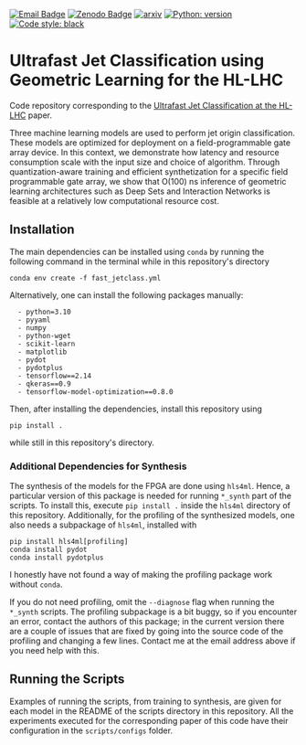 [![Email Badge](https://img.shields.io/badge/blah-podagiu%40ethz.ch-blue?style=flat-square&logo=minutemailer&logoColor=white&label=%20&labelColor=grey)](mailto:podagiu@ethz.ch)
[![Zenodo Badge](https://img.shields.io/badge/blah-10.5281%2Fzenodo.10553804-blue?style=flat-square&label=Zenodo&labelColor=grey)](https://zenodo.org/records/10553805)
[![arxiv](https://img.shields.io/badge/blah-10.5281%2Farxiv-red?style=flat-square&label=arXiv&labelColor=grey)](https://arxiv.org/abs/2402.01876)
[![Python: version](https://img.shields.io/badge/python-3.10-blue?style=flat-square&logo=python)](https://www.python.org/downloads/)
[![Code style: black](https://img.shields.io/badge/code%20style-black-black?style=flat-square&logo=black)](https://github.com/psf/black)

# Ultrafast Jet Classification using Geometric Learning for the HL-LHC

Code repository corresponding to the [Ultrafast Jet Classification at the HL-LHC](https://arxiv.org/abs/2402.01876) paper.

Three machine learning models are used to perform jet origin classification. 
These models are optimized for deployment on a field-programmable gate array device. 
In this context, we demonstrate how latency and resource consumption scale with the input size and choice of algorithm. 
Through quantization-aware training and efficient synthetization for a specific field programmable gate array, we show that O(100) ns inference of geometric learning architectures such as Deep Sets and Interaction Networks is feasible at a relatively low computational resource cost.

## Installation
The main dependencies can be installed using `conda` by running the following command in the terminal while in this repository's directory
```
conda env create -f fast_jetclass.yml
```
Alternatively, one can install the following packages manually:
```
  - python=3.10
  - pyyaml
  - numpy
  - python-wget
  - scikit-learn
  - matplotlib
  - pydot
  - pydotplus
  - tensorflow==2.14
  - qkeras==0.9
  - tensorflow-model-optimization==0.8.0
```

Then, after installing the dependencies, install this repository using
```
pip install .
```
while still in this repository's directory.

### Additional Dependencies for Synthesis
The synthesis of the models for the FPGA are done using `hls4ml`.
Hence, a particular version of this package is needed for running `*_synth` part of the scripts.
To install this, execute `pip install .` inside the `hls4ml` directory of this repository.
Additionally, for the profiling of the synthesized models, one also needs a subpackage of `hls4ml`, installed with
```
pip install hls4ml[profiling]
conda install pydot
conda install pydotplus
```
I honestly have not found a way of making the profiling package work without `conda`.

If you do not need profiling, omit the `--diagnose` flag when running the `*_synth` scripts.
The profiling subpackage is a bit buggy, so if you encounter an error, contact the authors of this package; in the current version there are a couple of issues that are fixed by going into the source code of the profiling and changing a few lines.
Contact me at the email address above if you need help with this.

## Running the Scripts
Examples of running the scripts, from training to synthesis, are given for each model in the README of the scripts directory in this repository.
All the experiments executed for the corresponding paper of this code have their configuration in the `scripts/configs` folder.
